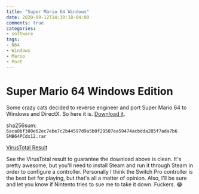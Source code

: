 ```yaml
---
title: "Super Mario 64 Windows"
date: 2020-09-12T14:30:18-04:00
comments: true
categories:
- software
tags:
- N64
- Windows
- Mario
- Port
---
```


# Super Mario 64 Windows Edition #
Some crazy cats decided to reverse engineer and port Super Mario 64 to Windows and DirectX. So here it is. [Download it](/download/SMB64PCdx12.rar).

sha256sum: `6aca0bf380e62ec7ebe7c2b44597d9a5b0f29507ea59474acbdda285f7ada7b6  SMB64PCdx12.rar`

[VirusTotal Result](https://www.virustotal.com/gui/file/6aca0bf380e62ec7ebe7c2b44597d9a5b0f29507ea59474acbdda285f7ada7b6/detection)

See the VirusTotal result to guarantee the download above is clean. It's pretty awesome, but you'll need to install Steam and run it through Steam in order to configure a controller. Personally I think the Switch Pro controller is the best bet for playing, but that's all a matter of opinion. Also, I'll be sure and let you know if Nintento tries to sue me to take it down. Fuckers. 😂 
